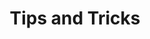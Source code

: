 ---
lang: es
layout: doc
redirect_from:
- /es/doc/tips-and-tricks/
redirect_to: https://github.com/Qubes-Community/Contents/blob/master/docs/configuration/tips-and-tricks.md
ref: 110
title: Tips and Tricks
---